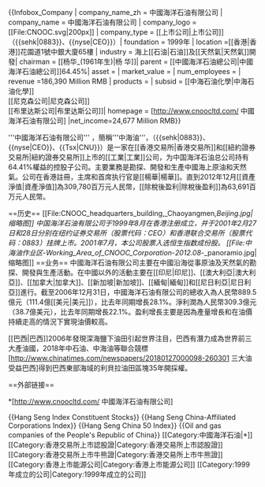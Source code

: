 {{Infobox_Company |
  company_name_zh = 中國海洋石油有限公司 |
  company_name = 中國海洋石油有限公司 |
  company_logo = [[File:CNOOC.svg|200px]] |
  company_type = [[上市公司|上市公司]]（{{sehk|0883}}、{{nyse|CEO}}）|
  foundation = 1999年 |
  location =[[香港|香港]]花園道1號中銀大廈65樓 |
  industry = 海上[[石油|石油]]及[[天然氣|天然氣]]開發|
  chairman = [[杨华_(1961年生)|杨 华]]|
  parent = [[中國海洋石油總公司|中國海洋石油總公司]]64.45%|
  asset = |
  market_value = |
  num_employees = |
  revenue =186,390 Million RMB |
  products = |
  subsid = [[中海石油化學|中海石油化學]]<br/>[[尼克森公司|尼克森公司]]<br/>[[布里达斯公司|布里达斯公司]]|
  homepage = [http://www.cnoocltd.com/ 中國海洋石油有限公司]
|net_income=24,677 Million RMB}}

'''中國海洋石油有限公司''' ，簡稱'''中海油'''，（{{sehk|0883}}、{{nyse|CEO}}、{{Tsx|CNU}}）是一家在[[香港交易所|香港交易所]]和[[紐約證券交易所|紐約證券交易所]]上市的[[工業|工業]]公司，为中国海洋石油总公司持有 64.41%權益的控股子公司。主要業務是勘探、開發和生產中國海上原油和天然氣。公司在香港註冊，主席和首席执行官是[[楊華|楊華]]。直到2012年12月[[資產淨值|資產淨值]]為309,780百万元人民幣，[[除稅後盈利|除稅後盈利]]為63,691百万元人民幣。

==历史==
[[File:CNOOC_headquarters_building,_Chaoyangmen,_Beijing.jpg|缩略图]]
中国海洋石油有限公司于1999年8月在香港注册成立，并于2001年2月27日和28日分别在纽约证券交易所（股票代码：CEO）和香港联合交易所（股票代码：0883）挂牌上市。2001年7月，本公司股票入选恒生指数成份股。
[[File:中海油作业区_-_Working_Area_of_CNOOC_Corporation_-_2012.08_-_panoramio.jpg|缩略图]]
==业务==
中國海洋石油有限公司主要在中國沿海從事原油及天然氣的勘探、開發與生產活動。在中國以外的活動主要在[[印尼|印尼]]、[[澳大利亞|澳大利亞]]、[[加拿大|加拿大]]、[[新加坡|新加坡]]、[[緬甸|緬甸]]和[[尼日利亞|尼日利亞]]進行。截至2006年12月31日，中國海洋石油有限公司的總收入為人民幣889.5億元（111.4億[[美元|美元]]），比去年同期增長28.1%。淨利潤為人民幣309.3億元（38.7億美元），比去年同期增長22.1%。盈利增長主要是因為產量增長和在油價持續走高的情況下實現油價較高。

[[巴西|巴西]]2006年發現深海鹽下油田引起世界注目，巴西有潛力成為世界前三大產油國，2018年中石油、中海油等聯合競標<ref>[http://www.chinatimes.com/newspapers/20180127000098-260301 三大油受益巴西]</ref>得到巴西東部海域的利貝拉油田區塊35年開採權。

==外部链接==

*[http://www.cnoocltd.com/ 中國海洋石油有限公司]

{{Hang Seng Index Constituent Stocks}}
{{Hang Seng China-Affiliated Corporations Index}}
{{Hang Seng China 50 Index}}
{{Oil and gas companies of the People's Republic of China}}
[[Category:中國海洋石油|*]]
[[Category:香港交易所上市認股證|Category:香港交易所上市認股證]]
[[Category:香港交易所上市牛熊證|Category:香港交易所上市牛熊證]]
[[Category:香港上市能源公司|Category:香港上市能源公司]]
[[Category:1999年成立的公司|Category:1999年成立的公司]]